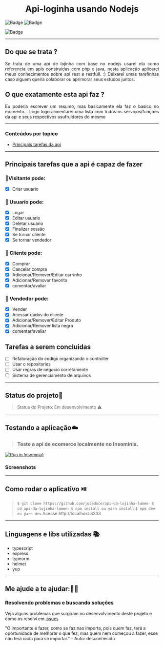 <h1 align="center">Api-loginha usando Nodejs</h1>

![Badge](https://img.shields.io/static/v1?label=nodejs&message=server&color=blue&style=for-the-badge&logo=Node.js)
![Badge](https://img.shields.io/static/v1?label=ts-js&message=languages&color=blue&style=for-the-badge&logo=typescript)

![Badge](https://img.shields.io/static/v1?label=under&nbsp;development&message=true&color=green&?style=plastic)


------
## Do que se trata ? 

<p align="justify">
    Se trata de uma api de lojinha com base no nodejs </a> usarei ela como referencia em apis construidas com php e java, nesta aplicação aplicarei meus conhecimentos sobre api rest e restfull. :) Deixarei umas tarefinhas caso alguem queira colaborar ou aprimorar seus estudos juntos.
</p>


## O que exatamente esta api faz ?

<p align="justify">Eu poderia escrever um resumo, mas basicamente ela faz o basico no momento... Logo logo alimentarei uma lista com todos os serviços/funções da api e seus respectivos usufruidores do mesmo</p>

------

### Conteúdos por topico
   * [Principais tarefas da api](#Principais-tarefas-que-a-api-é-capaz-de-fazer)

------

## Principais tarefas que a api é capaz de fazer

### :bust_in_silhouette:Visitante pode: 

- [x] Criar usuario

### :bust_in_silhouette: Usuario pode: 												 
- [x] Logar
- [x] Editar usuario
- [x] Deletar usuario
- [x] Finalizar sessão
- [x] Se tornar cliente  
- [x] Se tornar vendedor 

### :bust_in_silhouette: Cliente pode: 	

- [x] Comprar
- [x] Cancelar compra
- [x] Adicionar/Remover/Editar carrinho
- [x] Adicionar/Remover favorito
- [x] comentar/avaliar 

### :bust_in_silhouette: Vendedor pode: 	

- [x] Vender
- [x] Acessar dados do cliente
- [x] Adicionar/Remover/Editar Produto
- [x] Adicionar/Remover lista negra
- [x] comentar/avaliar 

## Tarefas a serem concluidas

- [ ] Refatoração do codigo organizando o controller
- [ ] Usar o repositories
- [ ] Usar regras de negocio corretamente
- [ ] Sistema de gerenciamento de arquivos
------

## Status do projeto:runner:

> Status do Projeto: Em desenvolvimento :warning:

-------

## Testando a aplicação:cloud:

> ### Teste a api de ecomerce localmente no Insominia.
[![Run in Insomnia}](https://insomnia.rest/images/run.svg)](https://insomnia.rest/run/?label=api-lojinha&uri=https%3A%2F%2Fgithub.com%2Fjosedoce%2Fapi-da-lojinha%2Fblob%2Fmaster%2FInsomnia-All_2021-03-30.json)

### Screenshots

------

## Como rodar o aplicativo :play_or_pause_button:

> `$ git clone https://github.com/josedoce/api-da-lojinha-lumen-`
> `$ cd api-da-lojinha-lumen-`
> `$ npm install ou yarn install`
> `$ npm dev ou yarn dev`
> Acesse  http://localhost:3333

------

## Linguagens e libs utilizadas :books:
- typescript
- express
- typeorm
- helmet
- yup

------

## Me ajude a te ajudar::man_factory_worker:

### Resolvendo problemas e buscando soluções

Veja alguns problemas que surgiram no desenvolvimento deste projeto e como os resolvi em [issues](https://github.com/josedoce/api-da-lojinha-nodejs/issues )

"O importante é fazer, como se faz nao importa, pois quem faz, terá a oportunidade de melhorar o que fez, mas quem nem começou a fazer, esse não terá nada para se importar." - Autor desconhecido

